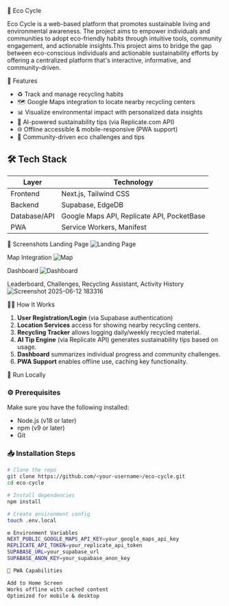🌱 Eco Cycle

Eco Cycle is a web-based platform that promotes sustainable living and environmental awareness. The project aims to empower individuals and communities to adopt eco-friendly habits through intuitive tools, community engagement, and actionable insights.This project aims to bridge the gap between eco-conscious individuals and actionable sustainability efforts by offering a centralized platform that's interactive, informative, and community-driven.


🚀 Features

- ♻️ Track and manage recycling habits
- 🗺️ Google Maps integration to locate nearby recycling centers
- 📊 Visualize environmental impact with personalized data insights
- 🧠 AI-powered sustainability tips (via Replicate.com API)
- 🌐 Offline accessible & mobile-responsive (PWA support)
- 👥 Community-driven eco challenges and tips

## 🛠️ Tech Stack

| Layer       | Technology                  |
|-------------|-----------------------------|
| Frontend    | Next.js, Tailwind CSS       |
| Backend     | Supabase, EdgeDB            |
| Database/API| Google Maps API, Replicate API, PocketBase |
| PWA         | Service Workers, Manifest   |

📸 Screenshots
Landing Page 
![Landing Page](https://github.com/user-attachments/assets/f8517ec6-3b17-4176-92e7-2049504ff8bb)

Map Integration
![Map](https://github.com/user-attachments/assets/80753aaa-ae2b-4b50-8332-5f6024952a85)

Dashboard
![Dashboard](https://github.com/user-attachments/assets/d89f7682-0d1c-4604-bd35-a825d1c6fbd2)

Leaderboard, Challenges, Recycling Assistant, Activity History
![Screenshot 2025-06-12 183316](https://github.com/user-attachments/assets/7376b7f3-e00f-4294-ac7e-a2c6eb7ecb43)


🧑‍💻 How It Works

1. **User Registration/Login** (via Supabase authentication)
2. **Location Services** access for showing nearby recycling centers.
3. **Recycling Tracker** allows logging daily/weekly recycled material.
4. **AI Tip Engine** (via Replicate API) generates sustainability tips based on usage.
5. **Dashboard** summarizes individual progress and community challenges.
6. **PWA Support** enables offline use, caching key functionality.

🧪 Run Locally

### ⚙️ Prerequisites

Make sure you have the following installed:

- Node.js (v18 or later)
- npm (v9 or later)
- Git

### 📥 Installation Steps

```bash
# Clone the repo
git clone https://github.com/<your-username>/eco-cycle.git
cd eco-cycle

# Install dependencies
npm install

# Create environment config
touch .env.local

⚙️ Environment Variables
NEXT_PUBLIC_GOOGLE_MAPS_API_KEY=your_google_maps_api_key
REPLICATE_API_TOKEN=your_replicate_api_token
SUPABASE_URL=your_supabase_url
SUPABASE_ANON_KEY=your_supabase_anon_key

📲 PWA Capabilities

Add to Home Screen
Works offline with cached content
Optimized for mobile & desktop



